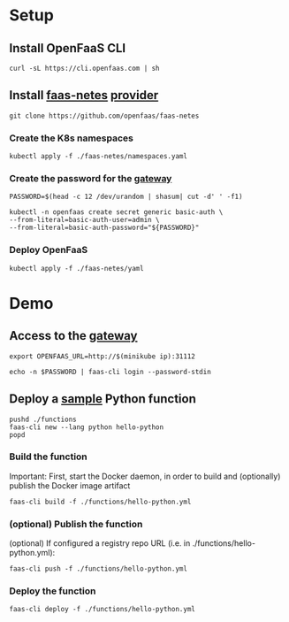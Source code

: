 # Setup

## Install OpenFaaS CLI

`curl -sL https://cli.openfaas.com | sh`

## Install [faas-netes](https://github.com/openfaas/faas-netes) [provider](https://docs.openfaas.com/architecture/faas-provider/)

`git clone https://github.com/openfaas/faas-netes`

### Create the K8s namespaces

`kubectl apply -f ./faas-netes/namespaces.yaml`


### Create the password for the [gateway](https://docs.openfaas.com/architecture/gateway/)

```
PASSWORD=$(head -c 12 /dev/urandom | shasum| cut -d' ' -f1)

kubectl -n openfaas create secret generic basic-auth \
--from-literal=basic-auth-user=admin \
--from-literal=basic-auth-password="${PASSWORD}"
```  

### Deploy OpenFaaS

`kubectl apply -f ./faas-netes/yaml`


# Demo

## Access to the [gateway](https://docs.openfaas.com/architecture/gateway/)

`export OPENFAAS_URL=http://$(minikube ip):31112`

`echo -n $PASSWORD | faas-cli login --password-stdin`

## Deploy a [sample](https://blog.alexellis.io/first-faas-python-function/) Python function

```
pushd ./functions
faas-cli new --lang python hello-python
popd
```

### Build the function

Important: First, start the Docker daemon, in order to build and (optionally) publish the Docker image artifact

`faas-cli build -f ./functions/hello-python.yml`

### (optional) Publish the function
(optional) If configured a registry repo URL (i.e. in ./functions/hello-python.yml):

`faas-cli push -f ./functions/hello-python.yml`

### Deploy the function
`faas-cli deploy -f ./functions/hello-python.yml`
